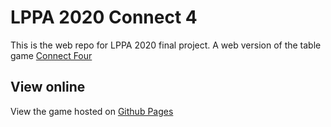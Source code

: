 # LPPA 2020 Connect 4

This is the web repo for LPPA 2020 final project. A web version of the table game [Connect Four](https://en.wikipedia.org/wiki/Connect_Four)

## View online
View the game hosted on [Github Pages](https://davidcurras.github.io/lppa-clase-03/index.html)
